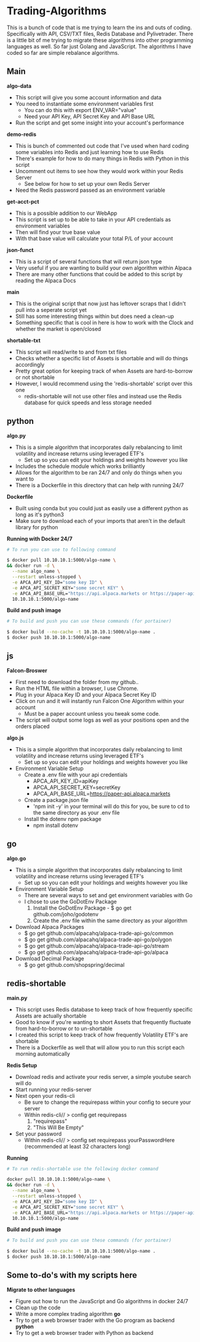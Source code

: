 # Trading-Algorithms

This is a bunch of code that is me trying to learn the ins and outs of coding. Specifically with API, CSV/TXT files, Redis Database and Pylivetrader. There is a little bit of me trying to migrate these algorithms into other programming languages as well. So far just Golang and JavaScript. The algorithms I have coded so far are simple rebalance algorithms.

## Main
**algo-data**
* This script will give you some account information and data
* You need to instantiate some environment variables first
    * You can do this with export ENV_VAR="value"
    * Need your API Key, API Secret Key and API Base URL
* Run the script and get some insight into your account's performance

**demo-redis**
* This is bunch of commented out code that I've used when hard coding some variables into Redis and just learning how to use Redis
* There's example for how to do many things in Redis with Python in this script
* Uncomment out items to see how they would work within your Redis Server
    * See below for how to set up your own Redis Server
* Need the Redis password passed as an environment variable

**get-acct-pct**
* This is a possible addition to our WebApp
* This script is set up to be able to take in your API credentials as environment variables
* Then will find your true base value
* With that base value will calculate your total P/L of your account

**json-funct**
* This is a script of several functions that will return json type
* Very useful if you are wanting to build your own algorithm within Alpaca
* There are many other functions that could be added to this script by reading the Alpaca Docs

**main**
* This is the original script that now just has leftover scraps that I didn't pull into a seperate script yet
* Still has some interesting things within but does need a clean-up
* Something specific that is cool in here is how to work with the Clock and whether the market is open/closed

**shortable-txt**
* This script will read/write to and from txt files
* Checks whether a specific list of Assets is shortable and will do things accordingly
* Pretty great option for keeping track of when Assets are hard-to-borrow or not shortable
* However, I would recommend using the 'redis-shortable' script over this one
    * redis-shortable will not use other files and instead use the Redis database for quick speeds and less storage needed

## python
**algo.py**
* This is a simple algorithm that incorporates daily rebalancing to limit volatility and increase returns using leveraged ETF's
    * Set up so you can edit your holdings and weights however you like
* Includes the schedule module which works brilliantly
* Allows for the algorithm to be ran 24/7 and only do things when you want to
* There is a Dockerfile in this directory that can help with running 24/7

**Dockerfile**
* Built using conda but you could just as easily use a different python as long as it's python3
* Make sure to download each of your imports that aren't in the default library for python

**Running with Docker 24/7**

```bash
# To run you can use to following command

$ docker pull 10.10.10.1:5000/algo-name \
&& docker run -d \
  --name algo_name \
  --restart unless-stopped \
  -e APCA_API_KEY_ID="some key ID" \
  -e APCA_API_SECRET_KEY="some secret KEY" \
  -e APCA_API_BASE_URL="https://api.alpaca.markets or https://paper-api.alpaca.markets" \
  10.10.10.1:5000/algo-name
```
**Build and push image**
```bash
# To build and push you can use these commands (for portainer)

$ docker build --no-cache -t 10.10.10.1:5000/algo-name .
$ docker push 10.10.10.1:5000/algo-name
```
## js
**Falcon-Broswer**
* First need to download the folder from my github.. 
* Run the HTML file within a browser, I use Chrome. 
* Plug in your Alpaca Key ID and your Alpaca Secret Key ID
* Click on run and it will instantly run Falcon One Algorithm within your account
    * Must be a paper account unless you tweak some code.
* The script will output some logs as well as your positions open and the orders placed

**algo.js**
* This is a simple algorithm that incorporates daily rebalancing to limit volatility and increase returns using leveraged ETF's
    * Set up so you can edit your holdings and weights however you like
* Environment Variable Setup
    * Create a .env file with your api credentials
        * APCA_API_KEY_ID=apiKey
        * APCA_API_SECRET_KEY=secretKey
        * APCA_API_BASE_URL=https://paper-api.alpaca.markets
    * Create a package.json file
        * 'npm init -y' in your terminal will do this for you, be sure to cd to the same directory as your .env file
    * Install the dotenv npm package
        * npm install dotenv

## go
**algo.go**
* This is a simple algorithm that incorporates daily rebalancing to limit volatility and increase returns using leveraged ETF's
    * Set up so you can edit your holdings and weights however you like
* Environment Variable Setup
    * There are several ways to set and get environment variables with Go
    * I chose to use the GoDotEnv Package
        1. Install the GoDotEnv Package - $ go get github.com/joho/godotenv
        2. Create the .env file within the same directory as your algorithm
* Download Alpaca Packages
    * $ go get github.com/alpacahq/alpaca-trade-api-go/common
    * $ go get github.com/alpacahq/alpaca-trade-api-go/polygon
    * $ go get github.com/alpacahq/alpaca-trade-api-go/stream
    * $ go get github.com/alpacahq/alpaca-trade-api-go/alpaca
* Download Decimal Package
    * $ go get github.com/shopspring/decimal

## redis-shortable
**main.py**
* This script uses Redis database to keep track of how frequently specific Assets are actually shortable
* Good to know if you're wanting to short Assets that frequently fluctuate from hard-to-borrow or to un-shortable
* I created this script to keep track of how frequently Volatility ETF's are shortable
* There is a Dockerfile as well that will allow you to run this script each morning automatically

**Redis Setup**
* Download redis and activate your redis server, a simple youtube search will do
* Start running your redis-server
* Next open your redis-cli
  * Be sure to change the requirepass within your config to secure your server
  * Within redis-cli// > config get requirepass
    1. "requirepass"
    2. "This Will Be Empty"
* Set your password
  * Within redis-cli// > config set requirepass yourPasswordHere (recommended at least 32 characters long)

**Running**
```bash
# To run redis-shortable use the following docker command

docker pull 10.10.10.1:5000/algo-name \
&& docker run -d \
  --name algo_name \
  --restart unless-stopped \
  -e APCA_API_KEY_ID="some key ID" \
  -e APCA_API_SECRET_KEY="some secret KEY" \
  -e APCA_API_BASE_URL="https://api.alpaca.markets or https://paper-api.alpaca.markets" \
  10.10.10.1:5000/algo-name
```

**Build and push image**
```bash
# To build and push you can use these commands (for portainer)

$ docker build --no-cache -t 10.10.10.1:5000/algo-name .
$ docker push 10.10.10.1:5000/algo-name
```

## Some to-do's with my scripts here
**Migrate to other languages**
* Figure out how to run the JavaScript and Go algorithms in docker 24/7
* Clean up the code
* Write a more complex trading algorithm
**go**
* Try to get a web browser trader with the Go program as backend
**python**
* Try to get a web browser trader with Python as backend